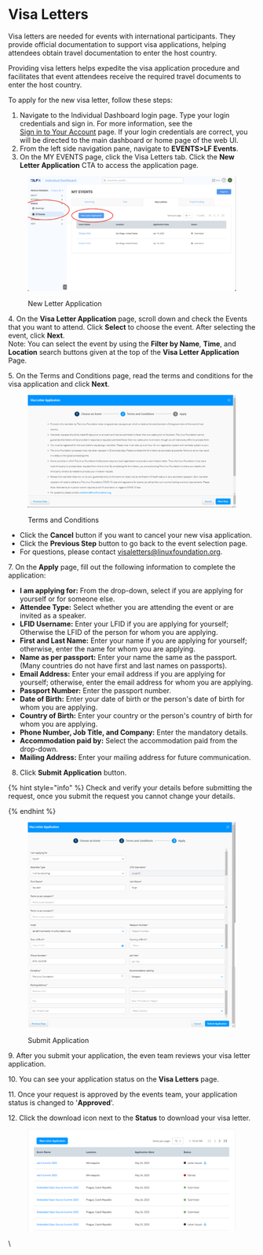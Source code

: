 # Visa Letters

Visa letters are needed for events with international participants. They provide official documentation to support visa applications, helping attendees obtain travel documentation to enter the host country.

Providing visa letters helps expedite the visa application procedure and facilitates that event attendees receive the required travel documents to enter the host country.

To apply for the new visa letter, follow these steps:

1. Navigate to the Individual Dashboard login page. Type your login credentials and sign in. For more information, see the\
   [Sign in to Your Account](https://docs.linuxfoundation.org/lfx/sso/sign-in) page. If your login credentials are correct, you will be directed to the main dashboard or home page of the web UI.
2. From the left side navigation pane, navigate to **EVENTS>LF Events**.
3. On the MY EVENTS page, click the Visa Letters tab. Click the **New Letter Application** CTA to access the application page.

<figure><img src="../../../.gitbook/assets/Screen Shot 2023-05-01 at 9.23.01 AM.png" alt=""><figcaption><p>New Letter Application</p></figcaption></figure>

4\. On the **Visa Letter Application** page, scroll down and check the Events that you want to attend. Click **Select** to choose the event. After selecting the event, click **Next**.\
Note: You can select the event by using the **Filter by Name**, **Time**, and **Location** search buttons given at the top of the **Visa Letter Application** Page.

5\. On the Terms and Conditions page, read the terms and conditions for the visa application and click **Next**.

<figure><img src="../../../.gitbook/assets/Terms and conditions.png" alt=""><figcaption><p>Terms and Conditions</p></figcaption></figure>

* Click the **Cancel** button if you want to cancel your new visa application.
* Click the **Previous Step** button to go back to the event selection page.
* For questions, please contact [visaletters@linuxfoundation.org](mailto:visaletters@linuxfoundation.org).

7\. On the **Apply** page, fill out the following information to complete the application:

* **I am applying for:** From the drop-down, select if you are applying for yourself or for someone else.
* **Attendee Type:** Select whether you are attending the event or are invited as a speaker.
* **LFID Username:** Enter your LFID if you are applying for yourself; Otherwise the LFID of the person for whom you are applying.
* **First and Last Name:** Enter your name if you are applying for yourself; otherwise, enter the name for whom you are applying.
* **Name as per passport:** Enter your name the same as the passport. (Many countries do not have first and last names on passports).
* **Email Address:** Enter your email address if you are applying for yourself; otherwise, enter the email address for whom you are applying.
* **Passport Number:** Enter the passport number.
* **Date of Birth:** Enter your date of birth or the person's date of birth for whom you are applying.
* **Country of Birth:** Enter your country or the person's country of birth for whom you are applying.
* **Phone Number, Job Title, and Company:** Enter the mandatory details.
* **Accommodation paid by:** Select the accommodation paid from the drop-down.
* **Mailing Address:** Enter your mailing address for future communication.

8. Click **Submit Application** button.

{% hint style="info" %}
Check and verify your details before submitting the request, once you submit the request you cannot change your details.


{% endhint %}

<figure><img src="../../../.gitbook/assets/Visa_letter_submission.png" alt=""><figcaption><p>Submit Application</p></figcaption></figure>

9\. After you submit your application, the even team reviews your visa letter application.

10\. You can see your application status on the **Visa Letters** page.

11\. Once your request is approved by the events team, your application status is changed to '**Approved**'.

12\. Click the download icon next to the **Status** to download your visa letter.

<figure><img src="../../../.gitbook/assets/image-2023-5-24_13-48-31.png" alt=""><figcaption></figcaption></figure>

\
